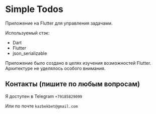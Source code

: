 # Simple Todos
Приложение на Flutter для управления задачами.

Используемый стэк:
- Dart
- Flutter
- json_serializable

Приложение было создано в целях изучения возможностей Flutter.
Архитектуре не уделялось особого внимания.

## Контакты (пишите по любым вопросам)

Я доступен в Telegram `+79185829099`

Или по почте `kazbekbet@gmail.com`